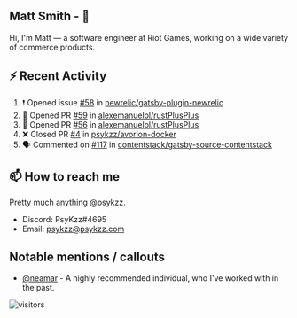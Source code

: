 <!--
[![PsyKzz's github stats](https://github-readme-stats.vercel.app/api?username=psykzz&show_icons=true)](https://github.com/anuraghazra/github-readme-stats)
-->

## Matt Smith - 👋
Hi, I'm Matt — a software engineer at Riot Games, working on a wide variety of commerce products.

## ⚡ Recent Activity

<!--START_SECTION:activity-->
1. ❗️ Opened issue [#58](https://github.com/newrelic/gatsby-plugin-newrelic/issues/58) in [newrelic/gatsby-plugin-newrelic](https://github.com/newrelic/gatsby-plugin-newrelic)
2. 💪 Opened PR [#59](https://github.com/alexemanuelol/rustPlusPlus/pull/59) in [alexemanuelol/rustPlusPlus](https://github.com/alexemanuelol/rustPlusPlus)
3. 💪 Opened PR [#56](https://github.com/alexemanuelol/rustPlusPlus/pull/56) in [alexemanuelol/rustPlusPlus](https://github.com/alexemanuelol/rustPlusPlus)
4. ❌ Closed PR [#4](https://github.com/psykzz/avorion-docker/pull/4) in [psykzz/avorion-docker](https://github.com/psykzz/avorion-docker)
5. 🗣 Commented on [#117](https://github.com/contentstack/gatsby-source-contentstack/issues/117) in [contentstack/gatsby-source-contentstack](https://github.com/contentstack/gatsby-source-contentstack)
<!--END_SECTION:activity-->


## 📫 How to reach me

Pretty much anything @psykzz.

- Discord: PsyKzz#4695
- Email: psykzz@psykzz.com


## Notable mentions / callouts

 - [@neamar](https://github.com/neamar) - A highly recommended individual, who I've worked with in the past.


![visitors](https://visitor-badge.glitch.me/badge?page_id=psykzz/psykzz)


